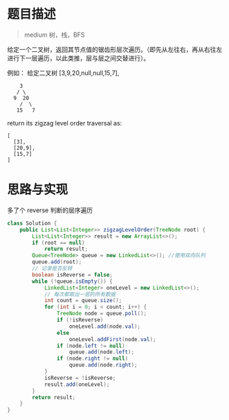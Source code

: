 # 题目描述

> medium 树，栈，BFS

给定一个二叉树，返回其节点值的锯齿形层次遍历。（即先从左往右，再从右往左进行下一层遍历，以此类推，层与层之间交替进行）。

例如：
给定二叉树 [3,9,20,null,null,15,7],

```
    3
   / \
  9  20
    /  \
   15   7
```



return its zigzag level order traversal as:

```
[
  [3],
  [20,9],
  [15,7]
]
```

# 思路与实现

多了个 reverse 判断的层序遍历

```Java
class Solution {
    public List<List<Integer>> zigzagLevelOrder(TreeNode root) {
        List<List<Integer>> result = new ArrayList<>();
        if (root == null)
            return result;
        Queue<TreeNode> queue = new LinkedList<>(); //使用双向队列
        queue.add(root);
        // 记录是否反转
        boolean isReverse = false;
        while (!queue.isEmpty()) {
            LinkedList<Integer> oneLevel = new LinkedList<>();
            // 每次都取出一层的所有数据
            int count = queue.size();
            for (int i = 0; i < count; i++) {
                TreeNode node = queue.poll();
                if (!isReverse)
                    oneLevel.add(node.val);
                else
                    oneLevel.addFirst(node.val);
                if (node.left != null)
                    queue.add(node.left);
                if (node.right != null)
                    queue.add(node.right);
            }
            isReverse = !isReverse;
            result.add(oneLevel);
        }
        return result;
    }
}
```

